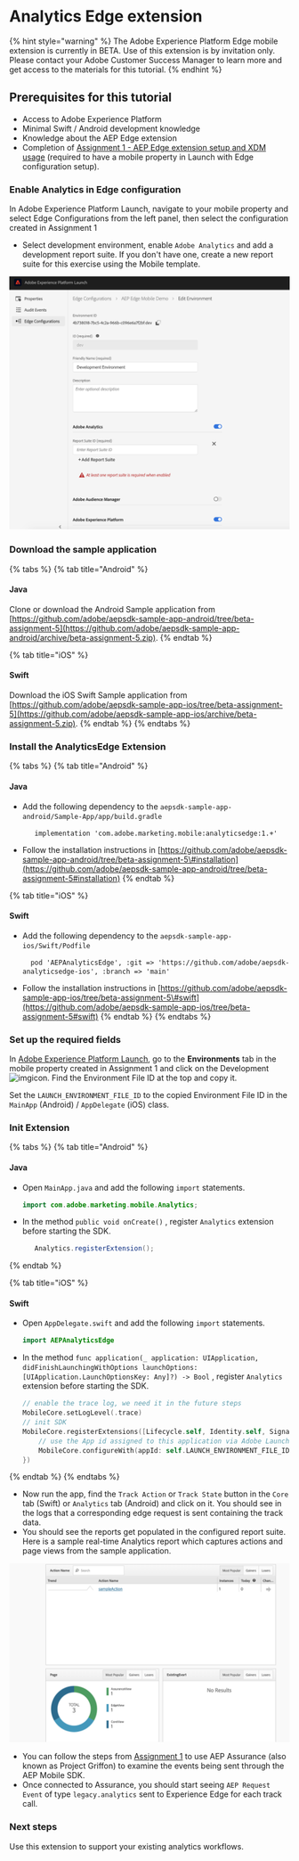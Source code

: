 # Analytics Edge extension

{% hint style="warning" %}
The Adobe Experience Platform Edge mobile extension is currently in BETA. Use of this extension is by invitation only. Please contact your Adobe Customer Success Manager to learn more and get access to the materials for this tutorial.
{% endhint %}

## Prerequisites for this tutorial

* Access to Adobe Experience Platform
* Minimal Swift / Android development knowledge 
* Knowledge about the AEP Edge extension
* Completion of [Assignment 1 - AEP Edge extension setup and XDM usage](https://aep-sdks.gitbook.io/docs/beta/experience-platform-extension/tutorials/tutorial-1-edge-extension-setup) \(required to have a mobile property in Launch with Edge configuration setup\).

### Enable Analytics in Edge configuration

In Adobe Experience Platform Launch, navigate to your mobile property and select Edge Configurations from the left panel, then select the configuration created in Assignment 1

* Select development environment, enable `Adobe Analytics` and add a development report suite. If you don't have one, create a new report suite for this exercise using the Mobile template.

![](../../../.gitbook/assets/edge_analytics_config.png)

### Download the sample application

{% tabs %}
{% tab title="Android" %}
#### Java

Clone or download the Android Sample application from [https://github.com/adobe/aepsdk-sample-app-android/tree/beta-assignment-5](https://github.com/adobe/aepsdk-sample-app-android/archive/beta-assignment-5.zip).
{% endtab %}

{% tab title="iOS" %}
#### Swift

Download the iOS Swift Sample application from [https://github.com/adobe/aepsdk-sample-app-ios/tree/beta-assignment-5](https://github.com/adobe/aepsdk-sample-app-ios/archive/beta-assignment-5.zip).
{% endtab %}
{% endtabs %}

### Install the AnalyticsEdge Extension

{% tabs %}
{% tab title="Android" %}
#### Java

* Add the following dependency to the `aepsdk-sample-app-android/Sample-App/app/build.gradle`

  ```text
     implementation 'com.adobe.marketing.mobile:analyticsedge:1.+'
  ```

* Follow the installation instructions in [https://github.com/adobe/aepsdk-sample-app-android/tree/beta-assignment-5\#installation](https://github.com/adobe/aepsdk-sample-app-android/tree/beta-assignment-5#installation)
{% endtab %}

{% tab title="iOS" %}
#### Swift

* Add the following dependency to the `aepsdk-sample-app-ios/Swift/Podfile`

  ```text
    pod 'AEPAnalyticsEdge', :git => 'https://github.com/adobe/aepsdk-analyticsedge-ios', :branch => 'main'
  ```

* Follow the installation instructions in [https://github.com/adobe/aepsdk-sample-app-ios/tree/beta-assignment-5\#swift](https://github.com/adobe/aepsdk-sample-app-ios/tree/beta-assignment-5#swift)
{% endtab %}
{% endtabs %}

### Set up the required fields

In [Adobe Experience Platform Launch](https://experience.adobe.com/launch), go to the **Environments** tab in the mobile property created in Assignment 1 and click on the Development![img](https://firebasestorage.googleapis.com/v0/b/gitbook-28427.appspot.com/o/assets%2F-Lf1Mc1caFdNCK_mBwhe%2F-Lf1N06T8hdv0-r5jPPN%2F-Lf1N3-ofPO9fLFT1edw%2Fscreen-shot-2018-10-18-at-11.22.17-am.png?generation=1558039279051937&alt=media)icon. Find the Environment File ID at the top and copy it.

Set the `LAUNCH_ENVIRONMENT_FILE_ID` to the copied Environment File ID in the `MainApp` \(Android\) / `AppDelegate` \(iOS\) class.

### Init Extension

{% tabs %}
{% tab title="Android" %}
#### Java

* Open `MainApp.java` and add the following `import` statements.

  ```java
  import com.adobe.marketing.mobile.Analytics;
  ```

* In the method `public void onCreate()` , register `Analytics` extension before starting the SDK.

  ```java
     Analytics.registerExtension();
  ```
{% endtab %}

{% tab title="iOS" %}
#### Swift

* Open `AppDelegate.swift` and add the following `import` statements.

  ```swift
  import AEPAnalyticsEdge
  ```

* In the method `func application(_ application: UIApplication, didFinishLaunchingWithOptions launchOptions: [UIApplication.LaunchOptionsKey: Any]?) -> Bool` , register `Analytics` extension before starting the SDK.

  ```swift
  // enable the trace log, we need it in the future steps
  MobileCore.setLogLevel(.trace)
  // init SDK
  MobileCore.registerExtensions([Lifecycle.self, Identity.self, Signal.self, Edge.self, Analytics.self], {
      // use the App id assigned to this application via Adobe Launch
      MobileCore.configureWith(appId: self.LAUNCH_ENVIRONMENT_FILE_ID)
  })
  ```
{% endtab %}
{% endtabs %}

* Now run the app, find the `Track Action` or `Track State` button in the `Core` tab \(Swift\) or `Analytics` tab \(Android\) and click on it. You should see in the logs that a corresponding edge request is sent containing the track data.
* You should see the reports get populated in the configured report suite. Here is a sample real-time Analytics report which captures actions and page views from the sample application.

![](../../../.gitbook/assets/edge_analytics_report.png)

* You can follow the steps from [Assignment 1](https://aep-sdks.gitbook.io/docs/beta/experience-platform-extension/tutorials/tutorial-1-edge-extension-setup#using-aep-assurance) to use AEP Assurance \(also known as Project Griffon\) to examine the events being sent through the AEP Mobile SDK.
* Once connected to Assurance, you should start seeing `AEP Request Event` of type `legacy.analytics` sent to Experience Edge for each track call.

### Next steps

Use this extension to support your existing analytics workflows.

